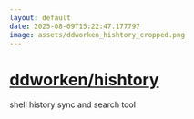```yaml
---
layout: default
date: 2025-08-09T15:22:47.177797
image: assets/ddworken_hishtory_cropped.png
---
```


# [ddworken/hishtory](https://github.com/ddworken/hishtory)

shell history sync and search tool
